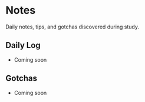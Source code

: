 # Notes

Daily notes, tips, and gotchas discovered during study.

## Daily Log
- Coming soon

## Gotchas
- Coming soon

